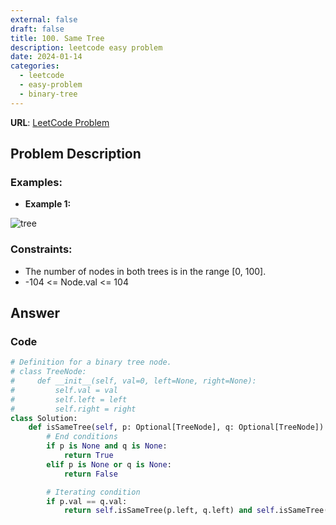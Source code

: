 ```yaml
---
external: false
draft: false
title: 100. Same Tree
description: leetcode easy problem
date: 2024-01-14
categories:
  - leetcode
  - easy-problem
  - binary-tree
---
```


**URL**: [LeetCode Problem](https://leetcode.com/problems/same-tree/description/)

## Problem Description

### Examples:

- **Example 1:**

![tree](/images/isSameTree.png)

### Constraints:

- The number of nodes in both trees is in the range [0, 100].
- -104 <= Node.val <= 104

## Answer

### Code

```python
# Definition for a binary tree node.
# class TreeNode:
#     def __init__(self, val=0, left=None, right=None):
#         self.val = val
#         self.left = left
#         self.right = right
class Solution:
    def isSameTree(self, p: Optional[TreeNode], q: Optional[TreeNode]) -> bool:
        # End conditions
        if p is None and q is None:
            return True
        elif p is None or q is None:
            return False

        # Iterating condition
        if p.val == q.val:
            return self.isSameTree(p.left, q.left) and self.isSameTree(p.right, q.right)
```
